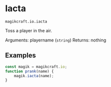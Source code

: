 # Iacta

`magikcraft.io.iacta`

Toss a player in the air.

Arguments: playername (`string`)
Returns: nothing

## Examples

```javascript
const magik = magikcraft.io;
function prank(name) {
    magik.iacta(name);
}
```